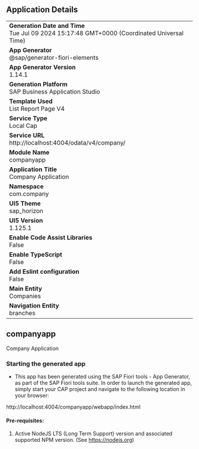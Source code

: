 ## Application Details
|               |
| ------------- |
|**Generation Date and Time**<br>Tue Jul 09 2024 15:17:48 GMT+0000 (Coordinated Universal Time)|
|**App Generator**<br>@sap/generator-fiori-elements|
|**App Generator Version**<br>1.14.1|
|**Generation Platform**<br>SAP Business Application Studio|
|**Template Used**<br>List Report Page V4|
|**Service Type**<br>Local Cap|
|**Service URL**<br>http://localhost:4004/odata/v4/company/
|**Module Name**<br>companyapp|
|**Application Title**<br>Company Application|
|**Namespace**<br>com.company|
|**UI5 Theme**<br>sap_horizon|
|**UI5 Version**<br>1.125.1|
|**Enable Code Assist Libraries**<br>False|
|**Enable TypeScript**<br>False|
|**Add Eslint configuration**<br>False|
|**Main Entity**<br>Companies|
|**Navigation Entity**<br>branches|

## companyapp

Company Application

### Starting the generated app

-   This app has been generated using the SAP Fiori tools - App Generator, as part of the SAP Fiori tools suite.  In order to launch the generated app, simply start your CAP project and navigate to the following location in your browser:

http://localhost:4004/companyapp/webapp/index.html

#### Pre-requisites:

1. Active NodeJS LTS (Long Term Support) version and associated supported NPM version.  (See https://nodejs.org)


